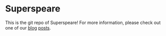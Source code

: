 # Superspeare

This is the git repo of Superspeare! For more information, please check out one of our [blog](https://www.goalastair.com/en/blog/5cFzs2bzDLlgeoIC) [posts](https://zegs.me/posts/superspeare).